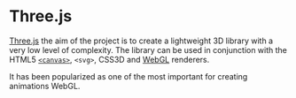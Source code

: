 # Three.js

[Three.js](http://threejs.org/) the aim of the project is to create a lightweight 3D library with a very low level of complexity. The library can be used in conjunction with the HTML5 [`<canvas>`](CANVAS.md), `<svg>`, CSS3D and [WebGL](WEBGL.md) renderers.

It has been popularized as one of the most important for creating animations WebGL.
